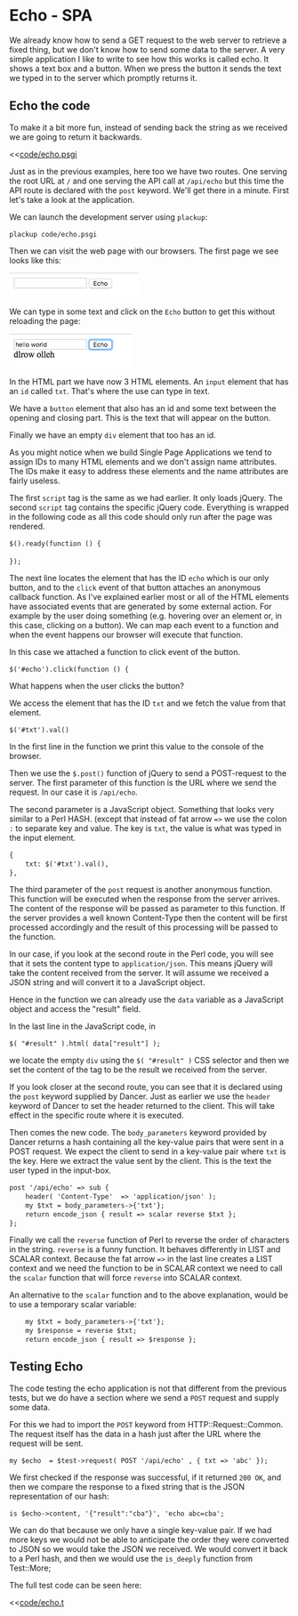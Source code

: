 # Echo - SPA

We already know how to send a GET request to the web server to retrieve a fixed thing, but we don't know how to send some data to the server.
A very simple application I like to write to see how this works is called echo. It shows a text box and a button. When we press the button
it sends the text we typed in to the server which promptly returns it.

## Echo the code

To make it a bit more fun, instead of sending back the string as we received we are going to return it backwards.

<<[code/echo.psgi](code/echo.psgi)

Just as in the previous examples, here too we have two routes. One serving the root URL at `/` and one serving the API call at
`/api/echo` but this time the API route is declared with the `post` keyword. We'll get there in a minute.
First let's take a look at the application.

We can launch the development server using `plackup`:

```
plackup code/echo.psgi
```

Then we can visit the web page with our browsers. The first page we see looks like this:

![Echo form](images/echo-form.png)

We can type in some text and click on the `Echo` button to get this without reloading the page:

![Echo response](images/echo-response.png)

In the HTML part we have now 3 HTML elements. An `input` element that has an `id` called `txt`.
That's where the use can type in text.

We have a `button` element that also has an id and some text between the opening and closing part.
This is the text that will appear on the button.

Finally we have an empty `div` element that too has an id.

As you might notice when we build Single Page Applications we tend to assign IDs to many HTML elements
and we don't assign name attributes.  The IDs make it easy to address these elements and the name
attributes are fairly useless.

The first `script` tag is the same as we had earlier. It only loads jQuery.
The second `script` tag contains the specific jQuery code. Everything is wrapped in the following code
as all this code should only run after the page was rendered.

```
$().ready(function () {

});
```

The next line locates the element that has the ID `echo` which is our only button, and to the `click` event of that button attaches an
anonymous callback function. As I've explained earlier most or all of the HTML elements have associated events that are generated by
some external action. For example by the user doing something (e.g. hovering over an element or, in this case, clicking on a button).
We can map each event to a function and when the event happens our browser will execute that function.

In this case we attached a function to click event of the button.

```
$('#echo').click(function () {
```

What happens when the user clicks the button?

We access the element that has the ID `txt` and we fetch the value from that element.

```
$('#txt').val()
```

In the first line in the function we print this value to the console of the browser.

Then we use the `$.post()` function of jQuery to send a POST-request to the server.
The first parameter of this function is the URL where we send the request. In our case it is `/api/echo`.

The second parameter is a JavaScript object. Something that looks very similar to a Perl HASH. (except that instead
of fat arrow `=>` we use the colon `:` to separate key and value.
The key is `txt`, the value is what was typed in the input element.

```
{
    txt: $('#txt').val(),
},
```

The third parameter of the `post` request is another anonymous function.
This function will be executed when the response from the server arrives.
The content of the response will be passed as parameter to this function.
If the server provides a well known Content-Type then the content will
be first processed accordingly and the result of this processing will be passed to the function.

In our case, if you look at the second route in the Perl code, you will see that it sets the
content type to `application/json`. This means jQuery will take the content received from the server.
It will assume we received a JSON string and will convert it to a JavaScript object.

Hence in the function we can already use the `data` variable as a JavaScript object and access the 
"result" field.

In the last line in the JavaScript code, in

```
$( "#result" ).html( data["result"] );
```

we locate the empty `div` using the `$( "#result" )` CSS selector and then we set the content of the tag
to be the result we received from the server.

If you look closer at the second route, you can see that it is declared using the `post` keyword supplied by Dancer.
Just as earlier we use the `header` keyword of Dancer to set the header returned to the client. This will take effect in the
specific route where it is executed.

Then comes the new code. The `body_parameters` keyword provided by Dancer returns a hash containing all the key-value pairs
that were sent in a POST request. We expect the client to send in a key-value pair where `txt` is the key. Here we extract the
value sent by the client. This is the text the user typed in the input-box.

```
post '/api/echo' => sub {
    header( 'Content-Type'  => 'application/json' );
    my $txt = body_parameters->{'txt'};
    return encode_json { result => scalar reverse $txt };
};
```

Finally we call the `reverse` function of Perl to reverse the order of characters in the string. `reverse` is a funny function.
It behaves differently in LIST and SCALAR context. Because the fat arrow `=>` in the last line creates a LIST context and we need
the function to be in SCALAR context we need to call the `scalar` function that will force `reverse` into SCALAR context.

An alternative to the `scalar` function and to the above explanation, would be to use a temporary scalar variable:

```
    my $txt = body_parameters->{'txt'};
    my $response = reverse $txt;
    return encode_json { result => $response };
```


## Testing Echo

The code testing the echo application is not that different from the previous tests, but we do have a section
where we send a `POST` request and supply some data.

For this we had to import the `POST` keyword from HTTP::Request::Common.
The request itself has the data in a hash just after the URL where the request will be sent.

```
my $echo  = $test->request( POST '/api/echo' , { txt => 'abc' });
```

We first checked if the response was successful, if it returned `200 OK`, and then we compare the response to
a fixed string that is the JSON representation of our hash:

```
is $echo->content, '{"result":"cba"}', 'echo abc=cba';
```

We can do that because we only have a single key-value pair. If we had more keys we would not be able to anticipate
the order they were converted to JSON so we would take the JSON we received. We would convert it back to a Perl hash,
and then we would use the `is_deeply` function from Test::More;


The full test code can be seen here:

<<[code/echo.t](code/echo.t)

